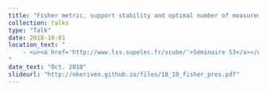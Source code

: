 ```yaml
---
title: "Fisher metric, support stability and optimal number of measurements in compressive off the grid recovery"
collection: talks
type: "Talk"
date: 2018-10-01
location_text: "
    - <u><a href='http://www.lss.supelec.fr/scube/'>Séminaire S3</a></u>, <i>CentraleSupélec, L2S</i>, Paris
"
date_text: "Oct. 2018"
slideurl: "http://nkeriven.github.io/files/18_10_fisher_pres.pdf"
---
```

